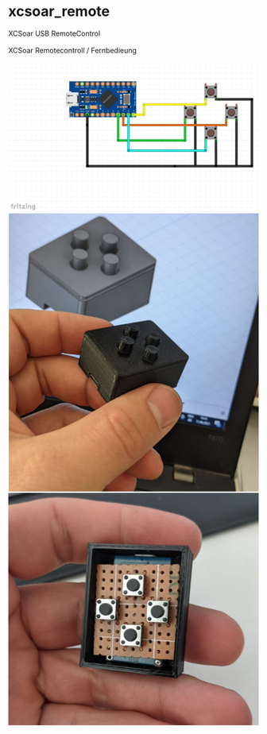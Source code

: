 # xcsoar_remote
XCSoar USB RemoteControl
<br>
<br>
XCSoar Remotecontroll / Fernbedieung
<br>
<br>
<img src="xc_soar_remote.JPG">
<br>
<img src="xcsoar-remote-case.JPG">
<br>
<img src="xcsoar-remote-case-inner.JPG">
